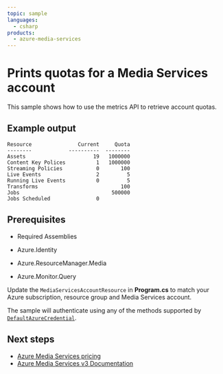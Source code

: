 ```yaml
---
topic: sample
languages:
  - csharp
products:
  - azure-media-services
---
```


# Prints quotas for a Media Services account

This sample shows how to use the metrics API to retrieve account quotas.

## Example output
```
Resource               Current     Quota
--------            ----------  --------
Assets                      19   1000000
Content Key Polices          1   1000000
Streaming Policies           0       100
Live Events                  2         5
Running Live Events          0         5
Transforms                           100
Jobs                              500000
Jobs Scheduled               0
```

## Prerequisites

* Required Assemblies

* Azure.Identity
* Azure.ResourceManager.Media
* Azure.Monitor.Query

Update the `MediaServicesAccountResource` in **Program.cs** to match your Azure subscription, resource group and Media Services account.

The sample will authenticate using any of the methods supported by [`DefaultAzureCredential`](https://learn.microsoft.com/en-us/dotnet/api/azure.identity.defaultazurecredential?view=azure-dotnet).

## Next steps

* [Azure Media Services pricing](https://azure.microsoft.com/pricing/details/media-services/)
* [Azure Media Services v3 Documentation](https://docs.microsoft.com/azure/media-services/latest/)
